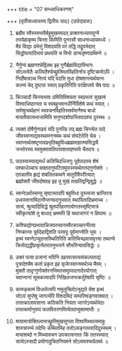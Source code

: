 +++
title = "07 सन्ध्याधिकरणम्"

+++
(तृतीयाध्यायस्य द्वितीयः पादः) (उपोद्घातः)  
1. ब्रह्मैव स्वैस्स्वभावैर्बहुमुखमवदत् प्राक्तनाध्याययुग्मे  
तस्येहाकृष्य चिन्ता किमिति पुनरसौ साधनाध्यायमध्ये ।  
मैवं विद्याः प्रभेत्तुं विशदयति परं तद्धि तद्रूपभेदात्  
सिद्धोपायादिभावं प्रथयति च विभोः प्राप्यतृष्णाप्रथिम्ने ॥

2. नैर्गुण्यं ब्रह्मणश्चेद्वितथ इह गुणैर्ब्रह्मविद्याविभागः  
सोऽस्त्वेतैः कल्पितैश्चेच्छ्रुतिमतविहतिर्नात्र दृष्टिक्रमोऽपि ।  
निर्दोषत्वञ्च नित्यं यदि वदसि मुधा दोषशान्त्यर्थयत्नः  
कल्प्यं चेद् दुष्टता स्यात् प्रकृतिरिति परक्षिप्तये चैष पादः ॥

3. किञ्चादौ चिन्त्यभावः प्रमितिविषयता स्वप्रभत्वं सुखत्वं  
विश्वाधिष्ठानता च स्वबहुभवनधीर्निर्विशेषे कथं स्यात् ।  
सर्वश्रुत्यर्थहानं स्ववचनविहतिस्सर्वमानैश्च बाधो   
मायावैयात्यभाजामिति सगुणदशोपास्तिपादश्च दुस्स्थः ॥

4. त्यक्तं दोषैर्गुणाढ्यं यदि पुनरिह तद् ब्रह्म चिन्त्येत पादे  
जीवस्वप्नाद्यवस्थामननमथ कथं संघटेतेति चेन्न ।  
स्वाप्नार्थस्रष्टृभावप्रभृतिबहुविधब्रह्ममाहात्म्यसिद्ध्यै  
जन्तोरस्य स्वमुक्तावतिपरवशताज्ञप्तये चैतदत्र ॥

5. पादस्यास्याद्यमर्धं कतिचिदधिजगुः पूर्वपादस्य शेषं  
पश्चार्धञ्चात्र साक्षादनुघटितमुपास्त्यर्थतत्तद्गुणोक्तेः ।  
एतन्नातीव हृद्यं शबलितकथने चातुरीवैपरीत्यात्  
ब्रह्मोक्तौ जीवदोषग्रह इह तु मुखं तत्प्रतिद्वन्द्विबुद्धेः ॥

6. स्वप्नेऽर्थास्सन्तु सृष्टास्तदपि बहुविधा दुस्त्यजा भ्रान्तिरत्र  
प्रध्वस्तानामिदानीन्तनवदनुभवात् स्थायितादिभ्रमाच्च ।  
सत्यं, श्रुत्यादिसिद्धे श्रुतपरिहरणायोगतस्सृष्टिमात्रं  
स्वीकृत्यांशे तु बाधाद् भ्रममपि हि यथाजागरं न क्षिपामः ॥

7. कश्चिद्योगप्रभावान्निजपरभवनस्वैरसञ्चारनीत्या  
निष्क्रान्तः पूर्वदेहाद्विशति परवपुः पूर्वमाप्नोति भूयः ।  
इत्थं स्वप्नेऽप्युदन्तस्थितिरिति कतिचिच्छ्वासवृत्त्या तथान्ये  
चित्तोद्यद्धीप्रसृत्येतरतनुभजने सौभरिन्यायसिद्धेः ॥

8. उक्तं पत्या प्रजानां भविनि दहरवत्सत्यसंकल्पताद्यं  
पुत्रादेश्चैष कर्ता प्रकृत इह सृजेत्स्वाप्नमर्थञ्च मैवम् ।  
मुक्तौ तादृग्गुणोक्तेरनभिमतसमुत्पादनादेरयोगात्  
स्वाप्नानां सूचकत्वादपि निखिलजगत्कर्तुरेषापि सृष्टिः ॥

9. कामङ्कामं विधातेत्यपि णमुलुचितोऽनूद्यते चेश इत्थं  
सोऽयं सुप्तेषु जागर्त्यपि विशदमिदं सम्परिष्वङ्गवाक्यात् ।  
तत्तत्कालावसानाः कतिकति नियता जागरेऽप्यर्थभेदाः  
तत्तत्कर्मानुरूपं फलवितरणमित्येतदप्युक्तमाप्तैः ॥

10. मायामात्रोक्तिलाभाच्छ्रुतिमुखसुगता विश्वमिथ्यात्वमाहुः  
शास्त्रारम्भे तदेभिः कथितमिह ततोऽसङ्गतत्वादिदुस्स्थम् ।  
मायाशब्दो न मिथ्यावचन उपचरत्वन्ततः किं ततस्स्यात्  
सत्येऽस्त्रादौ प्रयोगादुचितनियमने सोऽयमाश्चर्यतार्थः ॥